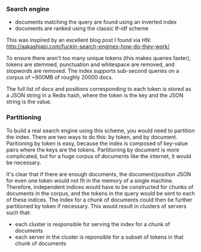 ### Search engine
- documents matching the query are found using an inverted index
- documents are ranked using the classic tf-idf scheme

This was inspired by an excellent blog post I found via HN:
http://aakashjapi.com/fuckin-search-engines-how-do-they-work/

To ensure there aren't too many unique tokens (this makes queries faster), tokens are stemmed, punctuation and whitespace are removed, and stopwords are removed. The index supports sub-second queries on a corpus of ~900MB of roughly 20000 docs.

The full list of docs and positions corresponding to each token is stored as a JSON string in a Redis hash, where the token is the key and the JSON string is the value.

### Partitioning
To build a real search engine using this scheme, you would need to partition the index. There are two ways to do this: by token, and by document. Paritioning by token is easy, because the index is composed of key-value pairs where the keys are the tokens. Partitioning by document is more complicated, but for a huge corpus of documents like the internet, it would be necessary.

It's clear that if there are enough documents, the document/position JSON for even one token would not fit in the memory of a single machine. Therefore, independent indices would have to be constructed for chunks of documents in the corpus, and the tokens in the query would be sent to each of these indices. The index for a chunk of documents could then be further partitioned by token if necessary. This would result in clusters of servers such that:
- each cluster is responsible for serving the index for a chunk of documents
- each server in the cluster is reponsible for a subset of tokens in that chunk of documents
